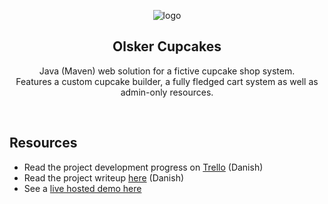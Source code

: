 <p align="center">
   <img src="https://olskercupcakes.xyz/resources/img/favicon.png" alt="logo"/>
</p>
<h2 align="center">Olsker Cupcakes</h2>
    <p align="center">Java (Maven) web solution for a fictive cupcake shop system.<br>Features a custom cupcake builder, a fully fledged cart system as well as admin-only resources.</p>
</div>
<br>

## Resources
* Read the project development progress on [Trello](https://trello.com/b/S2oO43ZW/cupcake) (Danish)
* Read the project writeup [here](https://github.com/Freddiiy/cphbusiness-cupcakes/blob/main/Cupcake%20Report.pdf) (Danish)
* See a [live hosted demo here](https://olskercupcakes.xyz)
